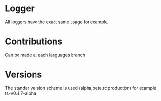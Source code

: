 # Logger 

All loggers have the exact same usage for example.

# Contributions
  Can be made at each languages branch

# Versions
  The standar version scheme is used (alpha,beta,rc,production) for example ts-v0.4.7-alpha
